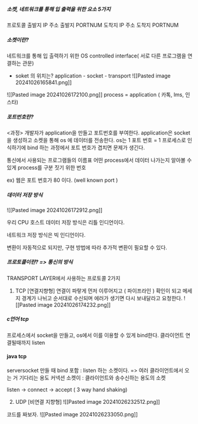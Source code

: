 ##### 소켓, 네트워크를 통해 입 출력을 위한 요소 5가지
프로토콜
출발지 IP 주소
출발지 PORTNUM
도착지 IP 주소
도착지 PORTNUM

##### 소켓이란?
네트워크를 통해 입 출력하기 위한 OS controlled interface( 서로 다른 프로그램을 연결하는 관문)
- soket 의 위치는?
application - socket - transport
![[Pasted image 20241026165841.png]]

![[Pasted image 20241026172100.png]]
process = application  ( 카톡, lms, 인스타)
##### 포트번호란?
<과정>
	개발자가 application을 만들고 포트번호를 부여한다. application은 socket을 생성하고 소켓을 통해 os 에 데이터를 전송한다. 
	os는 1 포트 번호 = 1 프로세스로 인식하기에 bind 하는 과정에서 포트 번호가 겹치면 문제가 생긴다.
	
통신에서 사용되는 프로그램들의 이름표
어떤 process에서 데이터 나가는지 알아볼 수 있게 process를 구분 짓기 위한 번호

ex) 웹은 포트 번호가 80 이다. (well known port )

##### 데이터 저장 방식
![[Pasted image 20241026172912.png]]

우리 CPU 호스트 데이터 저장 방식은 리틀 인디언이다. 

네트워크 저장 방식은 빅 인디언이다.

변환이 자동적으로 되지만, 구현 방법에 따라 추가적 변환이 필요할 수 있다. 


##### 프로토콜이란? => 통신의 방식
TRANSPORT LAYER에서 사용하는 프로토콜 2가지
1. TCP [연결지향형]
   연결이 파랗게 먼저 이루어지고 ( 파이프라인 ) 확인이 되고
   메세지 경계가 나뉘고
   순서대로 수신되며
   에러가 생기면 다시 보내달라고 요청한다.
   ![[Pasted image 20241026174232.png]]
##### c언어 tcp
프로세스에서 socket을 만들고, os에서 이를 이용할 수 있게 bind한다.
클라이언트 연결될때까지 listen

#### java tcp
serversocket 만들 때 bind 포함 : listen 하는 소켓이다. => 여러 클라이언트에서 오는 거 기다리는 용도
커넥션 소켓이 : 클라이언트와 송수신하는 용도의 소켓

listen -> connect -> accept ( 3 way hand shaking)


2. UDP [비연결 지향형]
![[Pasted image 20241026232512.png]]



코드를 짜보자.
![[Pasted image 20241026233050.png]]
